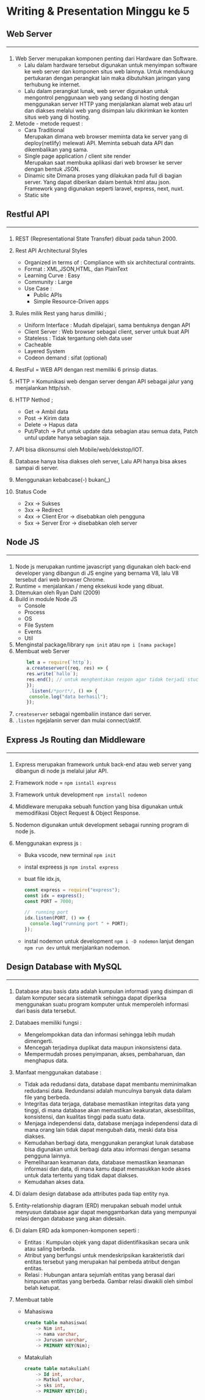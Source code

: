 # **Writing & Presentation Minggu ke 5**

## **Web Server**<hr>

1. Web Server merupakan komponen penting dari Hardware dan Software.
   - Lalu dalam hardware tersebut digunakan untuk menyimpan software ke web server dan komponen situs web lainnya. Untuk mendukung pertukaran dengan perangkat lain maka dibutuhkan jaringan yang terhubung ke internet.
   - Lalu dalam perangkat lunak, web server digunakan untuk mengontrol penggunaan web yang sedang di hosting dengan menggunakan server HTTP yang menjalankan alamat web atau url dan diakses melalui web yang disimpan lalu dikirimkan ke konten situs web yang di hosting.
2. Metode - metode request :
   - Cara Traditional <br>
     Merupakan dimana web browser meminta data ke server yang di deploy(netlify) melewati API. Meminta sebuah data API dan dikembalikan yang sama.
   - Single page application / client site render <br>
     Merupakan saat membuka aplikasi dari web browser ke server dengan bentuk JSON.
   - Dinamic site
     Dimana proses yang dilakukan pada full di bagian server. Yang dapat diberikan dalam bentuk html atau json. Framework yang digunakan seperti laravel, express, next, nuxt.
   - Static site

## **Restful API**<hr>

1. REST (Representational State Transfer) dibuat pada tahun 2000.
2. Rest API Architectural Styles <br>
   - Organized in terms of : Compliance with six architectural contraints.
   - Format : XML,JSON,HTML, dan PlainText
   - Learning Curve : Easy
   - Community : Large
   - Use Case :
     - Public APIs
     - Simple Resource-Driven apps
3. Rules milik Rest yang harus dimiliki ;

   - Uniform Interface : Mudah dipelajari, sama bentuknya dengan API
   - Client Server : Web browser sebagai client, server untuk buat API
   - Stateless : Tidak tergantung oleh data user
   - Cacheable
   - Layered System
   - Codeon demand : sifat (optional)

4. RestFul = WEB API dengan rest memiliki 6 prinsip diatas.
5. HTTP = Komunikasi web dengan server dengan API sebagai jalur yang menjalankan http/ssh.
6. HTTP Nethod ;
   - Get -> Ambil data
   - Post -> Kirim data
   - Delete -> Hapus data
   - Put/Patch -> Put untuk update data sebagian atau semua data, Patch untul update hanya sebagian saja.
7. API bisa dikonsumsi oleh Mobile/web/dekstop/IOT.
8. Database hanya bisa diakses oleh server, Lalu API hanya bisa akses sampai di server.
9. Menggunakan kebabcase(-) bukan(\_)
10. Status Code
    - 2xx -> Sukses
    - 3xx -> Redirect
    - 4xx -> Client Eror -> disebabkan oleh pengguna
    - 5xx -> Server Eror -> disebabkan oleh server

## **Node JS**<hr>

1. Node js merupakan runtime javascript yang digunakan oleh back-end developer yang dibangun di JS engine yang bernama V8, lalu V8 tersebut dari web browser Chrome.
2. Runtime = menjalankan / meng eksekusi kode yang dibuat.
3. Ditemukan oleh Ryan Dahl (2009)
4. Build in module Node JS
   - Console
   - Process
   - OS
   - File System
   - Events
   - Util
5. Menginstal package/library `npm init` atau `npm i [nama package]`
6. Membuat web Server <br>
   ```javascript
       let a = require(`http`);
       a.createserver((req, res) => {
       res.write(`hallo`);
       res.end(); // untuk menghentikan respon agar tidak terjadi stuck
       });
        .listen(/*port*/, () => {
        console.log("data berhasil");
       });
   ```
7. `createserver` sebagai ngembaliin instance dari server.
8. `.listen` ngejalanin server dan mulai connect/aktif.

## **Express Js Routing dan Middleware**<hr>

1. Express merupakan framework untuk back-end atau web server yang dibangun di node js melalui jalur API.
2. Framework node = `npm isntall express`
3. Framework untuk development `npm install nodemon`
4. Middleware merupaka sebuah function yang bisa digunakan untuk memodifikasi Object Request & Object Response.
5. Nodemon digunakan untuk development sebagai running program di node js.
6. Menggunakan express js : <br>

   - Buka vscode, new terminal `npm init`
   - instal expreess js `npm instal express`
   - buat file idx.js,

     ```javascript
     const express = require("express");
     const idx = express();
     const PORT = 7000;

     //  running port
     idx.listen(PORT, () => {
       console.log("running port " + PORT);
     });

   - instal nodemon untuk development `npm i -D nodemon` lanjut dengan `npm run dev` untuk menjalankan nodemon.

## **Design Database with MySQL**<hr>

1. Database atau basis data adalah kumpulan informadi yang disimpan di dalam komputer secara sistematik sehingga dapat diperiksa menggunakan suatu program komputer untuk memperoleh informasi dari basis data tersebut.
2. Databaes memiliki fungsi : <br>

   - Mengelompokkan data dan informasi sehingga lebih mudah dimengerti.
   - Mencegah terjadinya duplikat data maupun inkonsistensi data.
   - Mempermudah proses penyimpanan, akses, pembaharuan, dan menghapus data.
 

3. Manfaat menggunakan database : <br>

   - Tidak ada redudansi data, database dapat membantu meminimalkan redudansi data. Redundansi adalah munculnya banyak data dalam file yang berbeda.
   - Integritas data terjaga, database memastikan integritas data yang tinggi, di mana database akan memastikan keakuratan, aksesbilitas, konsistensi, dan kualitas tinggi pada suatu data.
   - Menjaga independensi data, database menjaga independensi data di mana orang lain tidak dapat mengubah data, meski data bisa diakses.
   - Kemudahan berbagi data, menggunakan perangkat lunak database bisa digunakan untuk berbagi data atau informasi dengan sesama pengguna lainnya.
   - Pemeliharaan keamanan data, database memastikan keamanan informasi dan data, di mana kamu dapat memasukkan kode akses untuk data tertentu yang tidak dapat diakses.
   - Kemudahan akses data.

4. Di dalam design database ada attributes pada tiap entity nya.
5. Entity-relationship diagram (ERD) merupakan sebuah model untuk menyusun database agar dapat menggambarkan data yang mempunyai relasi dengan database yang akan didesain.
6. Di dalam ERD ada komponen-komponen seperti :

   - Entitas : Kumpulan objek yang dapat diidentifikasikan secara unik atau saling berbeda.
   - Atribut yang berfungsi untuk mendeskripsikan karakteristik dari entitas tersebut yang merupakan hal pembeda atribut dengan entitas. 
   - Relasi : Hubungan antara sejumlah entitas yang berasal dari himpunan entitas yang berbeda. Gambar relasi diwakili oleh simbol belah ketupat. <br> 

7. Membuat table <br>
   - Mahasiswa
     ```sql
     create table mahasiswa(
         -> Nim int,
         -> nama varchar,
         -> Jurusan varchar,
         -> PRIMARY KEY(Nim);
     ```
   - Matakuliah
     ```sql
     create table matakuliah(
         -> Id int,
         -> Matkul varchar,
         -> sks int,
         -> PRIMARY KEY(Id);
     ```